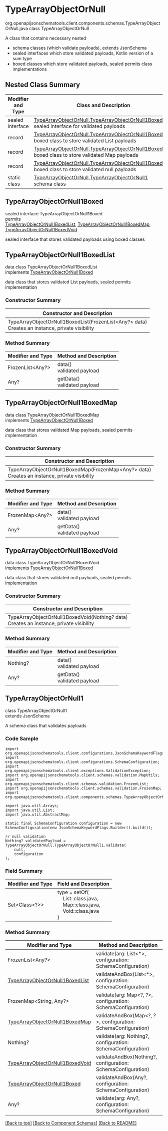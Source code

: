 # TypeArrayObjectOrNull
org.openapijsonschematools.client.components.schemas.TypeArrayObjectOrNull.java
class TypeArrayObjectOrNull<br>

A class that contains necessary nested
- schema classes (which validate payloads), extends JsonSchema
- sealed interfaces which store validated payloads, Kotlin version of a sum type
- boxed classes which store validated payloads, sealed permits class implementations

## Nested Class Summary
| Modifier and Type | Class and Description |
| ----------------- | ---------------------- |
| sealed interface | [TypeArrayObjectOrNull.TypeArrayObjectOrNull1Boxed](#typearrayobjectornull1boxed)<br> sealed interface for validated payloads |
| record | [TypeArrayObjectOrNull.TypeArrayObjectOrNull1BoxedList](#typearrayobjectornull1boxedlist)<br> boxed class to store validated List payloads |
| record | [TypeArrayObjectOrNull.TypeArrayObjectOrNull1BoxedMap](#typearrayobjectornull1boxedmap)<br> boxed class to store validated Map payloads |
| record | [TypeArrayObjectOrNull.TypeArrayObjectOrNull1BoxedVoid](#typearrayobjectornull1boxedvoid)<br> boxed class to store validated null payloads |
| static class | [TypeArrayObjectOrNull.TypeArrayObjectOrNull1](#typearrayobjectornull1)<br> schema class |

## TypeArrayObjectOrNull1Boxed
sealed interface TypeArrayObjectOrNull1Boxed<br>
permits<br>
[TypeArrayObjectOrNull1BoxedList](#typearrayobjectornull1boxedlist),
[TypeArrayObjectOrNull1BoxedMap](#typearrayobjectornull1boxedmap),
[TypeArrayObjectOrNull1BoxedVoid](#typearrayobjectornull1boxedvoid)

sealed interface that stores validated payloads using boxed classes

## TypeArrayObjectOrNull1BoxedList
data class TypeArrayObjectOrNull1BoxedList<br>
implements [TypeArrayObjectOrNull1Boxed](#typearrayobjectornull1boxed)

data class that stores validated List payloads, sealed permits implementation

### Constructor Summary
| Constructor and Description |
| --------------------------- |
| TypeArrayObjectOrNull1BoxedList(FrozenList<Any?> data)<br>Creates an instance, private visibility |

### Method Summary
| Modifier and Type | Method and Description |
| ----------------- | ---------------------- |
| FrozenList<Any?> | data()<br>validated payload |
| Any? | getData()<br>validated payload |

## TypeArrayObjectOrNull1BoxedMap
data class TypeArrayObjectOrNull1BoxedMap<br>
implements [TypeArrayObjectOrNull1Boxed](#typearrayobjectornull1boxed)

data class that stores validated Map payloads, sealed permits implementation

### Constructor Summary
| Constructor and Description |
| --------------------------- |
| TypeArrayObjectOrNull1BoxedMap(FrozenMap<Any?> data)<br>Creates an instance, private visibility |

### Method Summary
| Modifier and Type | Method and Description |
| ----------------- | ---------------------- |
| FrozenMap<Any?> | data()<br>validated payload |
| Any? | getData()<br>validated payload |

## TypeArrayObjectOrNull1BoxedVoid
data class TypeArrayObjectOrNull1BoxedVoid<br>
implements [TypeArrayObjectOrNull1Boxed](#typearrayobjectornull1boxed)

data class that stores validated null payloads, sealed permits implementation

### Constructor Summary
| Constructor and Description |
| --------------------------- |
| TypeArrayObjectOrNull1BoxedVoid(Nothing? data)<br>Creates an instance, private visibility |

### Method Summary
| Modifier and Type | Method and Description |
| ----------------- | ---------------------- |
| Nothing? | data()<br>validated payload |
| Any? | getData()<br>validated payload |

## TypeArrayObjectOrNull1
class TypeArrayObjectOrNull1<br>
extends JsonSchema

A schema class that validates payloads

### Code Sample
```
import org.openapijsonschematools.client.configurations.JsonSchemaKeywordFlags;
import org.openapijsonschematools.client.configurations.SchemaConfiguration;
import org.openapijsonschematools.client.exceptions.ValidationException;
import org.openapijsonschematools.client.schemas.validation.MapUtils;
import org.openapijsonschematools.client.schemas.validation.FrozenList;
import org.openapijsonschematools.client.schemas.validation.FrozenMap;
import org.openapijsonschematools.client.components.schemas.TypeArrayObjectOrNull;

import java.util.Arrays;
import java.util.List;
import java.util.AbstractMap;

static final SchemaConfiguration configuration = new SchemaConfiguration(new JsonSchemaKeywordFlags.Builder().build());

// null validation
Nothing? validatedPayload = TypeArrayObjectOrNull.TypeArrayObjectOrNull1.validate(
    null,
    configuration
);
```

### Field Summary
| Modifier and Type | Field and Description |
| ----------------- | ---------------------- |
| Set<Class<?>> | type = setOf(<br/>&nbsp;&nbsp;&nbsp;&nbsp;List::class.java,<br/>&nbsp;&nbsp;&nbsp;&nbsp;Map::class.java,<br/>&nbsp;&nbsp;&nbsp;&nbsp;Void::class.java<br/>)<br/> |

### Method Summary
| Modifier and Type | Method and Description |
| ----------------- | ---------------------- |
| FrozenList<Any?> | validate(arg: List<*>, configuration: SchemaConfiguration) |
| [TypeArrayObjectOrNull1BoxedList](#typearrayobjectornull1boxedlist) | validateAndBox(List<*>, configuration: SchemaConfiguration) |
| FrozenMap<String, Any?> | validate(arg: Map&lt;?, ?&gt;, configuration: SchemaConfiguration) |
| [TypeArrayObjectOrNull1BoxedMap](#typearrayobjectornull1boxedmap) | validateAndBox(Map&lt;?, ?&gt;, configuration: SchemaConfiguration) |
| Nothing? | validate(arg: Nothing?, configuration: SchemaConfiguration) |
| [TypeArrayObjectOrNull1BoxedVoid](#typearrayobjectornull1boxedvoid) | validateAndBox(Nothing?, configuration: SchemaConfiguration) |
| [TypeArrayObjectOrNull1Boxed](#typearrayobjectornull1boxed) | validateAndBox(Any?, configuration: SchemaConfiguration) |
| Any? | validate(arg: Any?, configuration: SchemaConfiguration) |

[[Back to top]](#top) [[Back to Component Schemas]](../../../README.md#Component-Schemas) [[Back to README]](../../../README.md)
